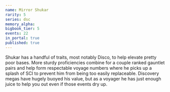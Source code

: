 ```yaml
---
name: Mirror Shukar
rarity: 5
series: dsc
memory_alpha:
bigbook_tier: 5
events: 22
in_portal: true
published: true
---
```


Shukar has a handful of traits, most notably Disco, to help elevate pretty poor bases. More sturdy proficiencies combine for a couple ranked gauntlet pairs and help form respectable voyage numbers where he picks up a splash of SCI to prevent him from being too easily replaceable. Discovery megas have hugely buoyed his value, but as a voyager he has just enough juice to help you out even if those events dry up.
